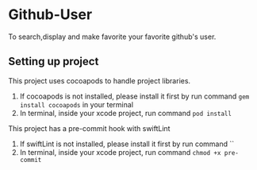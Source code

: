 # Github-User

To search,display and make favorite your favorite github's user.

## Setting up project

This project uses cocoapods to handle project libraries.
1. If cocoapods is not installed, please install it first by run command `gem install cocoapods` in your terminal
2. In terminal, inside your xcode project, run command `pod install`

This project has a pre-commit hook with swiftLint
1. If swiftLint is not installed, please install it first by run command ``
2. In terminal, inside your xcode project, run command `chmod +x pre-commit`
